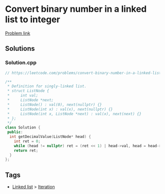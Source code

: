 # Convert binary number in a linked list to integer

[Problem link](https://leetcode.com/problems/convert-binary-number-in-a-linked-list-to-integer)

## Solutions


### Solution.cpp
```cpp
// https://leetcode.com/problems/convert-binary-number-in-a-linked-list-to-integer

/**
 * Definition for singly-linked list.
 * struct ListNode {
 *     int val;
 *     ListNode *next;
 *     ListNode() : val(0), next(nullptr) {}
 *     ListNode(int x) : val(x), next(nullptr) {}
 *     ListNode(int x, ListNode *next) : val(x), next(next) {}
 * };
 */
class Solution {
 public:
  int getDecimalValue(ListNode* head) {
    int ret = 0;
    while (head != nullptr) ret = (ret << 1) | head->val, head = head->next;
    return ret;
  }
};
```
## Tags

* [Linked list](/README.md#Linked_list) > [Iteration](/README.md#Linked_list-Iteration)
